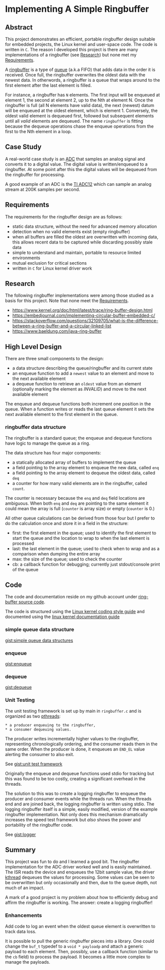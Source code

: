 # Implementing A Simple Ringbuffer

## Abstract
This project demonstrates an efficient, portable ringbuffer design suitable for
embedded projects, the Linux kernel and user-space code.  The code is written
in `C`.  The reason I developed this project is there are many implementations
of a ringbuffer (see [Research](#research)) but none met my 
[Requirements](#requirements).

A [ringbuffer](https://en.wikipedia.org/wiki/Circular_buffer) is a type of 
[queue](https://en.wikipedia.org/wiki/Queue_(abstract_data_type)) (a.k.a FIFO)
that adds data in the order it is received. Once full, the ringbuffer
overwrites the oldest data with the newest data.  In otherwords, a ringbuffer
is a queue that wraps around to the first element after the last element is filled.

For instance, a ringbuffer has `N`
elements.  The first input will be enqueued at element 1, the second at element
2, up to the Nth at element N.  Once the ringbuffer is full (all N elements
have valid data), the next (newest) datum will be enqueued at the oldest
element, which is element 1.  Conversely, the oldest valid element is dequeued
first, followed but subsequent elements until all *valid* elements are
dequeued.  The name `ringbuffer` is fitting because the dequeue operations
chase the enqueue operations from the first to the Nth element in a
loop.

## Case Study
A real-world case study is an
[ADC](https://en.wikipedia.org/wiki/Analog-to-digital_converter) that
samples an analog signal and converts it to a digital value.  The digital value
is written/enqueued to a ringbuffer.  At some point after this the digital
values will be dequeued from the ringbuffer for processing.

A good example of an ADC is the 
[TI ADC12](https://www.ti.com/lit/ug/slau406f/slau406f.pdf)
which can sample an analog stream at 200K samples per second.

## Requirements
The requirements for the ringbuffer design are as follows:

* static data structure, without the need for advanced memory allocation
* detection when no valid elements exist (empty ringbuffer)
* when all buffers are filled the oldest are overwritten with incoming data,
  this allows recent data to be captured while discarding possibly stale data
* simple to understand and maintain, portable to resource limited environments
* mutual exclusion for critical sections
* written in `C` for Linux kernel driver work

## Research
The following ringbuffer implementations were among those studied as a basis
for this project. Note that none meet the [Requirements](#requirements).

* https://www.kernel.org/doc/html/latest/trace/ring-buffer-design.html
* https://embedjournal.com/implementing-circular-buffer-embedded-c/
* https://stackoverflow.com/questions/32109705/what-is-the-difference-between-a-ring-buffer-and-a-circular-linked-list
* https://www.baeldung.com/java-ring-buffer

## High Level Design
There are three small components to the design:

* a data structure describing the queue/ringbuffer and its current state
* an enqueue function to add a `newest` value to an element and move to the
  next available element
* a dequeue function to retrieve an `oldest` value from an element
  (optionally marking the element as *INVALID*) and move to the next available
  element
  
The enqueue and dequeue functions both increment one position in the queue.
When a function writes or reads the last queue element it sets the next
available element to the first element in the queue.
  
### ringbuffer data structure
The ringbuffer is a standard queue; the enqueue and dequeue functions have
logic to manage the queue as a ring.

The data structure has four major components:

* a statically allocated array of buffers to implement the queue
* a field pointing to the array element to enqueue the new data, called `enq`
* a field pointing to the array element to dequeue the oldest data, called `deq`
* a counter for how many valid elements are in the ringbuffer, called `count`.

The counter is necessary because the `enq` and `deq` field locations are
ambiguous. When both `enq` and `deq` are pointing to the same
element it could mean the array is full (`counter` is array size) or empty
(`counter` is 0.)

All other queue calculations can be derived from those four but I prefer to do
the calculation once and store it in a field in the structure:

* first: the first element in the queue; used to identify the first element to
  start the queue and the location to wrap to when the last element is
  processed
* last: the last element in the queue; used to check when to wrap and as a
  comparison when dumping the entire array
* max: the size of the queue; used to check the counter
* cb: a callback function for debugging; currently just stdout/console print of
  the queue

## Code
The code and documentation reside on my github account under
[ring-buffer source code](https://github.com/dturvene/ring-buffer).

The code is structured using the 
[Linux kernel coding style guide](https://www.kernel.org/doc/html/latest/process/coding-style.html)
and documented using the 
[linux kernel documentation guide](https://www.kernel.org/doc/html/latest/doc-guide/kernel-doc.html)

### simple queue data structure
<!--
<script src="https://gist.github.com/dturvene/3b4bcf59146784b56dd2763586ed0aae.js"></script>
-->
[gist:simple queue data structures](https://gist.github.com/dturvene/3b4bcf59146784b56dd2763586ed0aae)

### enqueue
<!--
<script src="https://gist.github.com/dturvene/b1ca7791a0c9167e15e9a7f344edf9a8.js"></script>
-->
[gist:enqueue](https://gist.github.com/dturvene/b1ca7791a0c9167e15e9a7f344edf9a8)

### dequeue
<!--
<script src="https://gist.github.com/dturvene/779137c4caea8999963c3b7fb851b639.js"></script>
-->
[gist:dequeue](https://gist.github.com/dturvene/779137c4caea8999963c3b7fb851b639)

### Unit Testing

The unit testing framework is set up by main in `ringbuffer.c` and is organized
as two [pthreads](https://en.wikipedia.org/wiki/Pthreads):

	* a producer enqueuing to the ringbuffer,
	* a consumer dequeuing values.
	
The	producer writes incrementally higher values to the ringbuffer, representing
chronologically ordering, and the consumer reads them in the same order.  When
the producer is done, it enqueues an `END_EL` value alerting the consumer to
also exit.

<!--
<script src="https://gist.github.com/dturvene/15dc6274e0c81b1da7467ca2621a6197.js"></script>
-->
See [gist:unit test framework](https://gist.github.com/dturvene/15dc6274e0c81b1da7467ca2621a6197)	
	
Originally the enqueue and dequeue functions used stdio for tracking but this
was found to be too costly, creating a significant overhead in the threads. 

The solution to this was to create a logging ringbuffer to enqueue the producer
and consumer events while the threads run.  When the threads end and are joined
back, the logging ringbuffer is written using stdio.  The logging ringbuffer
itself is a simple, easily modified, version of the example ringbuffer
implementation. Not only does this mechanism dramatically increases the speed
test framework but *also* shows the power and portability of the ringbuffer
code.

See [gist:logger](https://gist.github.com/dturvene/7839cbef8eeef49c3aad506d293a6422)

## Summary
This project was fun to do and I learned a good bit.  The ringbuffer
implementation for the ADC driver worked well and is easily maintained. The
ISR reads the device and enqueues the 12bit sample value, the driver 
[kthread](https://lwn.net/Articles/65178/) dequeues the values for processing.
Some values can be seen to be overwritten but only occasionally and then, due
to the queue depth, not much of an impact.

A mark of a good project is my problem about how to efficiently debug and
affirm the ringbuffer is working. The answer: create a logging ringbuffer!

### Enhancements
Add code to log an event when the oldest queue element is overwritten to track
data loss.

It is possible to pull the generic ringbuffer pieces into a library.  One could
change the `buf_t` typedef to a `void * payloadp` and attach a generic payload
to each element.  Then, possibly, use a callback function 
(similar to the `cb` field) to process the payload.  It becomes a little more
complex to manage the payloads.



